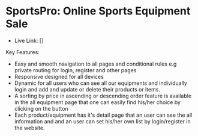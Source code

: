 # SportsPro: Online Sports Equipment Sale

- Live Link: []


Key Features:

- Easy and smooth navigation to all pages and conditional rules e.g private routing for login, register and other pages
- Responsive designed for all devices
- Dynamic for all users who can see all our equipments and individually login and add and update or delete their products or items.
- A sorting by price in ascending or descending order feature is available in the all equipment page that one can easily find his/her choice by clicking on the button
- Each product/equipment has it's detail page that an user can see the all information and and an user can set his/her own list by login/register in the website.
